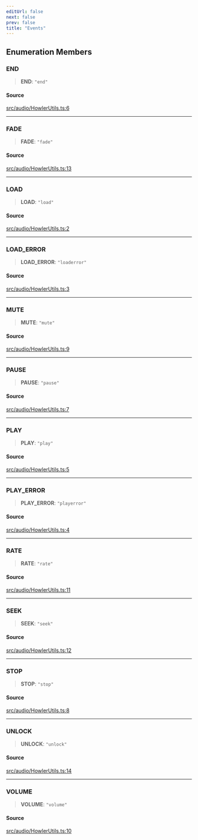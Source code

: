 ```yaml
---
editUrl: false
next: false
prev: false
title: "Events"
---
```


## Enumeration Members

### END

> **END**: `"end"`

#### Source

[src/audio/HowlerUtils.ts:6](https://github.com/relishinc/dill-pixel/blob/543438455c9a47928084300159416186c2aa1095/src/audio/HowlerUtils.ts#L6)

***

### FADE

> **FADE**: `"fade"`

#### Source

[src/audio/HowlerUtils.ts:13](https://github.com/relishinc/dill-pixel/blob/543438455c9a47928084300159416186c2aa1095/src/audio/HowlerUtils.ts#L13)

***

### LOAD

> **LOAD**: `"load"`

#### Source

[src/audio/HowlerUtils.ts:2](https://github.com/relishinc/dill-pixel/blob/543438455c9a47928084300159416186c2aa1095/src/audio/HowlerUtils.ts#L2)

***

### LOAD\_ERROR

> **LOAD\_ERROR**: `"loaderror"`

#### Source

[src/audio/HowlerUtils.ts:3](https://github.com/relishinc/dill-pixel/blob/543438455c9a47928084300159416186c2aa1095/src/audio/HowlerUtils.ts#L3)

***

### MUTE

> **MUTE**: `"mute"`

#### Source

[src/audio/HowlerUtils.ts:9](https://github.com/relishinc/dill-pixel/blob/543438455c9a47928084300159416186c2aa1095/src/audio/HowlerUtils.ts#L9)

***

### PAUSE

> **PAUSE**: `"pause"`

#### Source

[src/audio/HowlerUtils.ts:7](https://github.com/relishinc/dill-pixel/blob/543438455c9a47928084300159416186c2aa1095/src/audio/HowlerUtils.ts#L7)

***

### PLAY

> **PLAY**: `"play"`

#### Source

[src/audio/HowlerUtils.ts:5](https://github.com/relishinc/dill-pixel/blob/543438455c9a47928084300159416186c2aa1095/src/audio/HowlerUtils.ts#L5)

***

### PLAY\_ERROR

> **PLAY\_ERROR**: `"playerror"`

#### Source

[src/audio/HowlerUtils.ts:4](https://github.com/relishinc/dill-pixel/blob/543438455c9a47928084300159416186c2aa1095/src/audio/HowlerUtils.ts#L4)

***

### RATE

> **RATE**: `"rate"`

#### Source

[src/audio/HowlerUtils.ts:11](https://github.com/relishinc/dill-pixel/blob/543438455c9a47928084300159416186c2aa1095/src/audio/HowlerUtils.ts#L11)

***

### SEEK

> **SEEK**: `"seek"`

#### Source

[src/audio/HowlerUtils.ts:12](https://github.com/relishinc/dill-pixel/blob/543438455c9a47928084300159416186c2aa1095/src/audio/HowlerUtils.ts#L12)

***

### STOP

> **STOP**: `"stop"`

#### Source

[src/audio/HowlerUtils.ts:8](https://github.com/relishinc/dill-pixel/blob/543438455c9a47928084300159416186c2aa1095/src/audio/HowlerUtils.ts#L8)

***

### UNLOCK

> **UNLOCK**: `"unlock"`

#### Source

[src/audio/HowlerUtils.ts:14](https://github.com/relishinc/dill-pixel/blob/543438455c9a47928084300159416186c2aa1095/src/audio/HowlerUtils.ts#L14)

***

### VOLUME

> **VOLUME**: `"volume"`

#### Source

[src/audio/HowlerUtils.ts:10](https://github.com/relishinc/dill-pixel/blob/543438455c9a47928084300159416186c2aa1095/src/audio/HowlerUtils.ts#L10)
